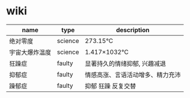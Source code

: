 # wiki

| name           | type    | description                      |
| -------------- | ------- | -------------------------------- |
| 绝对零度       | science | 273.15℃                          |
| 宇宙大爆炸温度 | science | 1.417×1032℃                      |
| 狂躁症         | faulty  | 显著持久的情绪抑郁, 兴趣减退     |
| 抑郁症         | faulty  | 情感高涨、言语活动增多、精力充沛 |
| 躁郁症         | faulty  | 抑郁 狂躁 反复交替               |